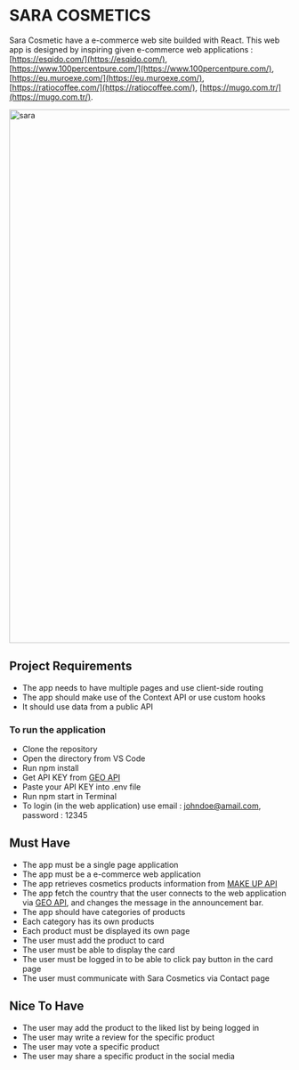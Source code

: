 # SARA COSMETICS 
Sara Cosmetic have a e-commerce web site builded with React. This web app is designed by inspiring given e-commerce web applications :  [https://esqido.com/](https://esqido.com/), [https://www.100percentpure.com/](https://www.100percentpure.com/), [https://eu.muroexe.com/](https://eu.muroexe.com/), [https://ratiocoffee.com/](https://ratiocoffee.com/), [https://mugo.com.tr/](https://mugo.com.tr/).

<img width="959" alt="sara" src="https://user-images.githubusercontent.com/61011249/143095846-ed92c632-5c25-4d63-ad9f-3891f35d5417.png">

## Project Requirements

- The app needs to have multiple pages and use client-side routing
- The app should make use of the Context API or use custom hooks
- It should use data from a public API

### To run the application

- Clone the repository
- Open the directory from VS Code
- Run npm install
- Get API KEY from [GEO API](https://freegeoip.app/)
- Paste your API KEY into .env file
- Run npm start in Terminal
- To login (in the web application) use email : johndoe@amail.com, password : 12345

## Must Have

- The app must be a single page application
- The app must be a e-commerce web application
- The app retrieves cosmetics products information from [MAKE UP API](http://makeup-api.herokuapp.com/)
- The app fetch the country that the user connects to the web application via [GEO API](https://freegeoip.app/), and changes the message in the announcement bar. 
- The app should have categories of products
- Each category has its own products
- Each product must be displayed its own page
- The user must add the product to card
- The user must be able to display the card
- The user must be logged in to be able to click pay button in the card page
- The user must communicate with Sara Cosmetics via Contact page

## Nice To Have

- The user may add the product to the liked list by being logged in
- The user may write a review for the specific product
- The user may vote a specific product
- The user may share a specific product in the social media
